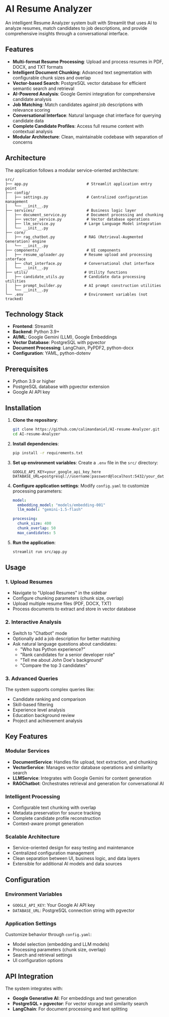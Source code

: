 # AI Resume Analyzer

An intelligent Resume Analyzer system built with Streamlit that uses AI to analyze resumes, match candidates to job descriptions, and provide comprehensive insights through a conversational interface.

## Features

- **Multi-format Resume Processing**: Upload and process resumes in PDF, DOCX, and TXT formats
- **Intelligent Document Chunking**: Advanced text segmentation with configurable chunk sizes and overlap
- **Vector-based Search**: PostgreSQL vector database for efficient semantic search and retrieval
- **AI-Powered Analysis**: Google Gemini integration for comprehensive candidate analysis
- **Job Matching**: Match candidates against job descriptions with relevance scoring
- **Conversational Interface**: Natural language chat interface for querying candidate data
- **Complete Candidate Profiles**: Access full resume content with contextual analysis
- **Modular Architecture**: Clean, maintainable codebase with separation of concerns

## Architecture

The application follows a modular service-oriented architecture:

```
src/
├── app.py                          # Streamlit application entry point
├── config/
│   ├── settings.py                 # Centralized configuration management
│   └── __init__.py
├── services/                       # Business logic layer
│   ├── document_service.py         # Document processing and chunking
│   ├── vector_service.py           # Vector database operations
│   ├── llm_service.py             # Large Language Model integration
│   └── __init__.py
├── core/
│   ├── rag_chatbot.py             # RAG (Retrieval-Augmented Generation) engine
│   └── __init__.py
├── components/                     # UI components
│   ├── resume_uploader.py         # Resume upload and processing interface
│   ├── chat_interface.py          # Conversational chat interface
│   └── __init__.py
├── utils/                         # Utility functions
│   ├── candidate_utils.py         # Candidate data processing utilities
│   ├── prompt_builder.py          # AI prompt construction utilities
│   └── __init__.py
└── .env                           # Environment variables (not tracked)
```

## Technology Stack

- **Frontend**: Streamlit
- **Backend**: Python 3.9+
- **AI/ML**: Google Gemini (LLM), Google Embeddings
- **Vector Database**: PostgreSQL with pgvector
- **Document Processing**: LangChain, PyPDF2, python-docx
- **Configuration**: YAML, python-dotenv

## Prerequisites

- Python 3.9 or higher
- PostgreSQL database with pgvector extension
- Google AI API key

## Installation

1. **Clone the repository**:
   ```bash
   git clone https://github.com/calimandaniel/AI-resume-Analyzer.git
   cd AI-resume-Analyzer
   ```

2. **Install dependencies**:
   ```bash
   pip install -r requirements.txt
   ```

3. **Set up environment variables**:
   Create a `.env` file in the `src/` directory:
   ```env
   GOOGLE_API_KEY=your_google_api_key_here
   DATABASE_URL=postgresql://username:password@localhost:5432/your_database
   ```

4. **Configure application settings**:
   Modify `config.yaml` to customize processing parameters:
   ```yaml
   model:
     embedding_model: "models/embedding-001"
     llm_model: "gemini-1.5-flash"
   
   processing:
     chunk_size: 400
     chunk_overlap: 50
     max_candidates: 5
   ```

5. **Run the application**:
   ```bash
   streamlit run src/app.py
   ```

## Usage

### 1. Upload Resumes
- Navigate to "Upload Resumes" in the sidebar
- Configure chunking parameters (chunk size, overlap)
- Upload multiple resume files (PDF, DOCX, TXT)
- Process documents to extract and store in vector database

### 2. Interactive Analysis
- Switch to "Chatbot" mode
- Optionally add a job description for better matching
- Ask natural language questions about candidates:
  - "Who has Python experience?"
  - "Rank candidates for a senior developer role"
  - "Tell me about John Doe's background"
  - "Compare the top 3 candidates"

### 3. Advanced Queries
The system supports complex queries like:
- Candidate ranking and comparison
- Skill-based filtering
- Experience level analysis
- Education background review
- Project and achievement analysis

## Key Features

### Modular Services
- **DocumentService**: Handles file upload, text extraction, and chunking
- **VectorService**: Manages vector database operations and similarity search
- **LLMService**: Integrates with Google Gemini for content generation
- **RAGChatbot**: Orchestrates retrieval and generation for conversational AI

### Intelligent Processing
- Configurable text chunking with overlap
- Metadata preservation for source tracking
- Complete candidate profile reconstruction
- Context-aware prompt generation

### Scalable Architecture
- Service-oriented design for easy testing and maintenance
- Centralized configuration management
- Clean separation between UI, business logic, and data layers
- Extensible for additional AI models and data sources

## Configuration

### Environment Variables
- `GOOGLE_API_KEY`: Your Google AI API key
- `DATABASE_URL`: PostgreSQL connection string with pgvector

### Application Settings
Customize behavior through `config.yaml`:
- Model selection (embedding and LLM models)
- Processing parameters (chunk size, overlap)
- Search and retrieval settings
- UI configuration options

## API Integration

The system integrates with:
- **Google Generative AI**: For embeddings and text generation
- **PostgreSQL + pgvector**: For vector storage and similarity search
- **LangChain**: For document processing and text splitting
